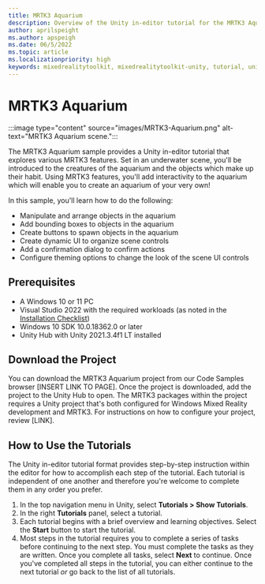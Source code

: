 ```yaml
---
title: MRTK3 Aquarium 
description: Overview of the Unity in-editor tutorial for the MRTK3 Aquarium sample
author: aprilspeight
ms.author: apspeigh
ms.date: 06/5/2022
ms.topic: article
ms.localizationpriority: high
keywords: mixedrealitytoolkit, mixedrealitytoolkit-unity, tutorial, unity
---
```


# MRTK3 Aquarium

:::image type="content" source="images/MRTK3-Aquarium.png" alt-text="MRTK3 Aquarium scene.":::

The MRTK3 Aquarium sample provides a Unity in-editor tutorial that explores various MRTK3 features. Set in an underwater scene, you'll be introduced to the creatures of the aquarium and the objects which make up their habit. Using MRTK3 features, you'll add interactivity to the aquarium which will enable you to create an aquarium of your very own!

In this sample, you'll learn how to do the following:
- Manipulate and arrange objects in the aquarium
- Add bounding boxes to objects in the aquarium
- Create buttons to spawn objects in the aquarium
- Create dynamic UI to organize scene controls
- Add a confirmation dialog to confirm actions
- Configure theming options to change the look of the scene UI controls

## Prerequisites

- A Windows 10 or 11 PC
- Visual Studio 2022 with the required workloads (as noted in the [Installation Checklist](https://docs.microsoft.com/windows/mixed-reality/develop/install-the-tools))
- Windows 10 SDK 10.0.18362.0 or later
- Unity Hub with Unity 2021.3.4f1 LT installed

## Download the Project

You can download the MRTK3 Aquarium project from our Code Samples browser [INSERT LINK TO PAGE]. Once the project is downloaded, add the project to the Unity Hub to open. The MRTK3 packages within the project requires a Unity project that's both configured for Windows Mixed Reality development and MRTK3. For instructions on how to configure your project, review [LINK].

## How to Use the Tutorials
The Unity in-editor tutorial format provides step-by-step instruction within the editor for how to accomplish each step of the tutorial. Each tutorial is independent of one another and therefore you're welcome to complete them in any order you prefer.
1. In the top navigation menu in Unity, select <b>Tutorials > Show Tutorials</b>.
1. In the right <b>Tutorials</b> panel, select a tutorial.
1. Each tutorial begins with a brief overview and learning objectives. Select the <b>Start</b> button to start the tutorial.
1. Most steps in the tutorial requires you to complete a series of tasks before continuing to the next step. You must complete the tasks as they are written. Once you complete all tasks, select <b>Next</b> to continue.
Once you've completed all steps in the tutorial, you can either continue to the next tutorial <i>or</i> go back to the list of all tutorials.